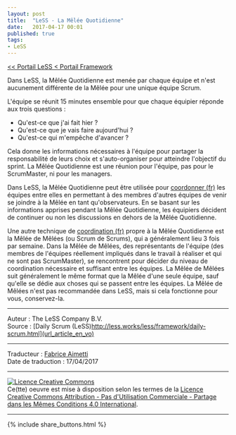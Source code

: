 ```yaml
---
layout: post
title:  "LeSS - La Mêlée Quotidienne"
date:   2017-04-17 00:01
published: true
tags:
- LeSS
---
```


[<< Portail LeSS < Portail Framework](http://www.les-traducteurs-agiles.org/2016/12/28/less-portail-framework.html)

Dans LeSS, la Mêlée Quotidienne est menée par chaque équipe et n'est aucunement différente de la Mêlée pour une unique équipe Scrum.

L'équipe se réunit 15 minutes ensemble pour que chaque équipier réponde aux trois questions :

* Qu'est-ce que j'ai fait hier ?
* Qu'est-ce que je vais faire aujourd'hui ?
* Qu'est-ce qui m'empêche d'avancer ?


Cela donne les informations nécessaires à l'équipe pour partager la responsabilité de leurs choix et s'auto-organiser pour atteindre l'objectif du sprint. La Mêlée Quotidienne est une réunion pour l'équipe, pas pour le ScrumMaster, ni pour les managers.

Dans LeSS, la Mêlée Quotidienne peut être utilisée pour [coordonner (fr)](http://www.les-traducteurs-agiles.org/2017/01/09/less-coordination-integration.html) les équipes entre elles en permettant à des membres d'autres équipes de venir se joindre à la Mêlée en tant qu'observateurs. En se basant sur les informations apprises pendant la Mêlée Quotidienne, les équipiers décident de continuer ou non les discussions en dehors de la Mêlée Quotidienne.

Une autre technique de [coordination (fr)](http://www.les-traducteurs-agiles.org/2017/01/09/less-coordination-integration.html) propre à la Mêlée Quotidienne est la Mêlée de Mêlées (ou Scrum de Scrums), qui a généralement lieu 3 fois par semaine. Dans la Mêlée de Mêlées, des représentants de l'équipe (des membres de l'équipes réellement impliqués dans le travail à réaliser et qui ne sont pas ScrumMaster), se rencontrent pour décider du niveau de coordination nécessaire et suffisant entre les équipes. La Mêlée de Mêlées suit généralement le même format que la Mêlée d'une seule équipe, sauf qu'elle se dédie aux choses qui se passent entre les équipes. La Mêlée de Mêlées n'est pas recommandée dans LeSS, mais si cela fonctionne pour vous, conservez-la.


---
Auteur : The LeSS Company B.V.  
Source : [Daily Scrum (LeSS)http://less.works/less/framework/daily-scrum.html](url_article_en_vo)  

---
Traducteur : [Fabrice Aimetti](http://www.fabrice-aimetti.fr/)  
Date de traduction : 17/04/2017  

---

<a rel="license" href="http://creativecommons.org/licenses/by-nc-sa/4.0/"><img alt="Licence Creative Commons" style="border-width:0" src="http://i.creativecommons.org/l/by-nc-sa/4.0/88x31.png" /></a><br />Ce(tte) oeuvre est mise à disposition selon les termes de la <a rel="license" href="http://creativecommons.org/licenses/by-nc-sa/4.0/">Licence Creative Commons Attribution - Pas d'Utilisation Commerciale - Partage dans les Mêmes Conditions 4.0 International</a>.

---

{% include share_buttons.html %}
